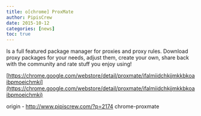 ```yaml
---
title: o[chrome] ProxMate
author: PipisCrew
date: 2015-10-12
categories: [news]
toc: true
---
```


Is a full featured package manager for proxies and proxy rules. Download proxy packages for your needs, adjust them, create your own, share back with the community and rate stuff you enjoy using!

[https://chrome.google.com/webstore/detail/proxmate/ifalmiidchkjjmkkbkoaibpmoeichmki](https://chrome.google.com/webstore/detail/proxmate/ifalmiidchkjjmkkbkoaibpmoeichmki)

origin - http://www.pipiscrew.com/?p=2174 chrome-proxmate